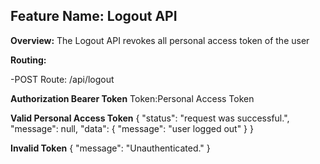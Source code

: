 ## Feature Name: Logout API

**Overview:**
The Logout API revokes all personal access token of the user

**Routing:**

-POST Route: /api/logout

**Authorization Bearer Token**
Token:Personal Access Token

**Valid Personal Access Token**
{
"status": "request was successful.",
"message": null,
"data": {
"message": "user logged out"
}
}

**Invalid Token**
{
"message": "Unauthenticated."
}
